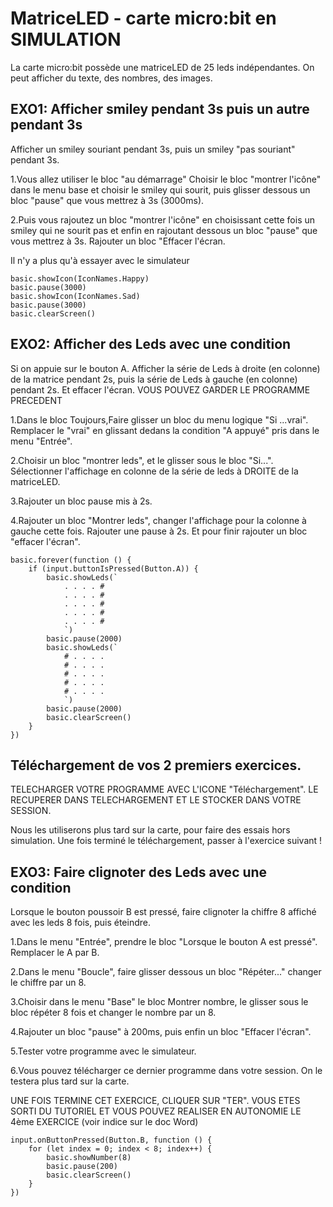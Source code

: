 # MatriceLED - carte micro:bit en SIMULATION
La carte micro:bit possède une matriceLED
de 25 leds indépendantes.
On peut afficher du texte, des nombres, des images.

## EXO1: Afficher smiley pendant 3s puis un autre pendant 3s

Afficher un smiley souriant pendant 3s, puis
un smiley "pas souriant" pendant 3s.

1.Vous allez utiliser le bloc "au démarrage"
Choisir le bloc "montrer l'icône" dans le menu base et choisir
le smiley qui sourit, puis glisser dessous un bloc
"pause" que vous mettrez à 3s (3000ms).


2.Puis vous rajoutez un bloc "montrer l'icône" en 
choisissant cette fois un smiley qui ne sourit pas
et enfin en rajoutant dessous un bloc "pause"
que vous mettrez à 3s. Rajouter un bloc "Effacer l'écran.

Il n'y a plus qu'à essayer avec le simulateur 



```blocks
basic.showIcon(IconNames.Happy)
basic.pause(3000)
basic.showIcon(IconNames.Sad)
basic.pause(3000)
basic.clearScreen()
```


## EXO2: Afficher des Leds avec une condition

Si on appuie sur le bouton A.
Afficher la série de Leds à droite (en colonne) de la matrice
pendant 2s, puis la série de Leds à gauche (en colonne) pendant
2s. Et effacer l'écran.
VOUS POUVEZ GARDER LE PROGRAMME PRECEDENT 

1.Dans le bloc Toujours,Faire glisser un bloc du menu
logique "Si ...vrai".
Remplacer le "vrai" en glissant dedans la condition "A appuyé"
pris dans le menu "Entrée".

2.Choisir un bloc "montrer leds", et le glisser sous
le bloc "Si...". Sélectionner l'affichage
en colonne de la série de leds à DROITE de la matriceLED.

3.Rajouter un bloc pause mis à 2s.

4.Rajouter un bloc "Montrer leds", changer l'affichage
pour la colonne à gauche cette fois. Rajouter une pause à 2s.
Et pour finir rajouter un bloc "effacer l'écran".

```blocks
basic.forever(function () {
    if (input.buttonIsPressed(Button.A)) {
        basic.showLeds(`
            . . . . #
            . . . . #
            . . . . #
            . . . . #
            . . . . #
            `)
        basic.pause(2000)
        basic.showLeds(`
            # . . . .
            # . . . .
            # . . . .
            # . . . .
            # . . . .
            `)
        basic.pause(2000)
        basic.clearScreen()
    }
})
```


## Téléchargement de vos 2 premiers exercices.
TELECHARGER VOTRE PROGRAMME AVEC L'ICONE "Téléchargement".
LE RECUPERER DANS TELECHARGEMENT ET LE STOCKER DANS VOTRE SESSION.

Nous les utiliserons plus tard sur la carte, pour faire des essais 
hors simulation.
Une fois terminé le téléchargement, passer à l'exercice suivant !



## EXO3: Faire clignoter des Leds avec une condition

Lorsque le bouton poussoir B est pressé, faire clignoter
la chiffre 8 affiché avec les leds 8 fois, puis éteindre.




1.Dans le menu "Entrée", prendre le bloc
"Lorsque le bouton A est pressé". Remplacer le A par B.

2.Dans le menu "Boucle", faire glisser dessous un bloc
"Répéter..." changer le chiffre par un 8.

3.Choisir dans le menu "Base" le bloc Montrer nombre, le glisser
sous le bloc répéter 8 fois et changer le nombre par un 8.

4.Rajouter un bloc "pause" à 200ms, puis enfin un bloc
"Effacer l'écran".

5.Tester votre programme avec le simulateur.

6.Vous pouvez télécharger ce dernier programme dans 
votre session. On le testera plus tard sur la carte.

UNE FOIS TERMINE CET EXERCICE, CLIQUER SUR "TER".
VOUS ETES SORTI DU TUTORIEL ET VOUS POUVEZ REALISER
EN AUTONOMIE LE 4ème EXERCICE (voir indice sur le doc Word)


```blocks
input.onButtonPressed(Button.B, function () {
    for (let index = 0; index < 8; index++) {
        basic.showNumber(8)
        basic.pause(200)
        basic.clearScreen()
    }
})
```

